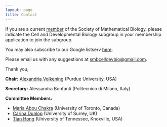 ```yaml
---
layout: page
title: Contact
---
```


If you are a current [member](https://www.smb.org/categories/) of the Society of Mathematical Biology, please indicate the Cell and Developmental Biology subgroup in your membership application to join the subgroup.

You may also subscribe to our Google listserv [here](https://groups.google.com/g/smb_devbio_subgroup).

Please email us with any suggestions at [smbcelldevbio@gmail.com](smbcelldevbio@gmail.com).

Thank you,

**Chair:** [Alexandria Volkening](https://www.alexandriavolkening.com) (Purdue University, USA)

**Secretary:** Alessandra Bonfanti (Politecnico di Milano, Italy)

**Committee Members:**
- [Maria Abou Chakra](http://individual.utoronto.ca/abouchakra/) (University of Toronto, Canada)
- [Carina Dunlop](https://www.surrey.ac.uk/people/carina-dunlop) (University of Surrey, UK)
- [Tian Hong](http://www.tianhonglab.org/) (University of Tennessee, Knoxville, USA)
